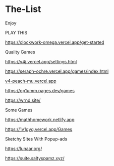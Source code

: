 # The-List
Enjoy 

PLAY THIS

https://clockwork-omega.vercel.app/get-started

Quality Games

https://v4j.vercel.app/settings.html

https://seraph-ochre.vercel.app/games/index.html

[v4-peach-mu.vercel.app](https://v4-peach-mu.vercel.app/gs.html)

https://op1umm.pages.dev/games

https://wrnd.site/

Some Games

https://mathhomework.netlify.app

https://1v1gvg.vercel.app/Games

Sketchy Sites With Popup-ads

https://lunaar.org/

https://suite.saltyspamz.xyz/
